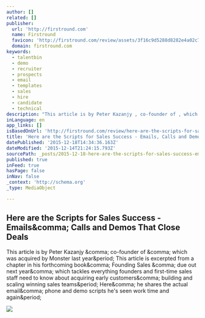 ```yaml
---
author: []
related: []
publisher:
  url: 'http://firstround.com'
  name: Firstround
  favicon: 'http://firstround.com/review/assets/3f16c9d5288d8282e4a02c7b658c49f0/images/favicon.ico'
  domain: firstround.com
keywords:
  - talentbin
  - demo
  - recruiter
  - prospects
  - email
  - templates
  - sales
  - hire
  - candidate
  - technical
description: "This article is by Peter Kazanjy , co-founder of , which was acquired by Monster last year. This article is excerpted from a chapter in his forthcoming book, Founding Sales , due out next year, which tackles everything founders and first-time sales staff need to know about acquiring early customers, building and scaling winning sales teams. Here, he shares the actual email, phone and demo scripts he's seen work time and again."
inLanguage: en
app_links: []
isBasedOnUrl: 'http://firstround.com/review/here-are-the-scripts-for-sales-success-emails-calls-and-demos-that-close-deals/#rt_e=eyJjYW1wYWlnbiI6ImhvbWVfc3RyZWFtIiwiZGVwdGgiOjAsIm9yZGVyIjoxLCJsYXlvdXQiOiJvbmUiLCJjb21wb25lbnQiOiJFbnRyeUNhcmQifQ%3D%3D'
title: 'Here are the Scripts for Sales Success - Emails, Calls and Demos That Close Deals'
datePublished: '2015-12-18T14:34:36.163Z'
dateModified: '2015-12-14T21:24:15.793Z'
sourcePath: _posts/2015-12-18-here-are-the-scripts-for-sales-success-emails-calls-and-d.md
published: true
inFeed: true
hasPage: false
inNav: false
_context: 'http://schema.org'
_type: MediaObject

---
```

<article style=""><h1>Here are the Scripts for Sales Success - Emails&amp;comma; Calls and Demos That Close Deals</h1><p>This article is by Peter Kazanjy &amp;comma; co-founder of &amp;comma; which was acquired by Monster last year&amp;period; This article is excerpted from a chapter in his forthcoming book&amp;comma; Founding Sales &amp;comma; due out next year&amp;comma; which tackles everything founders and first-time sales staff need to know about acquiring early customers&amp;comma; building and scaling winning sales teams&amp;period; Here&amp;comma; he shares the actual email&amp;comma; phone and demo scripts he's seen work time and again&amp;period;</p><img src="http://s3.amazonaws.com/marquee-test-akiaisur2rgicbmpehea/K5853Cu7Sgi3bpI9PFJL_photodune-8067277-making-a-phone-call-l.jpg" /></article>